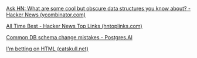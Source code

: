 ---
---
[Ask HN: What are some cool but obscure data structures you know about? - Hacker News (ycombinator.com)](https://news.ycombinator.com/item?id=32186203)

[All Time Best - Hacker News Top Links (hntoplinks.com)](https://www.hntoplinks.com/all/5)

[Common DB schema change mistakes - Postgres.AI](https://postgres.ai/blog/20220525-common-db-schema-change-mistakes)

[I'm betting on HTML (catskull.net)](https://catskull.net/html.html)